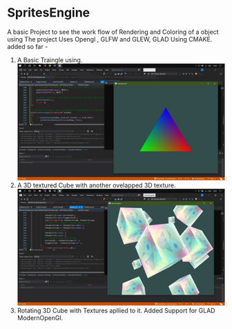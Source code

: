# SpritesEngine

A basic Project to see the work flow of Rendering and Coloring of a object using 
The project Uses Opengl , GLFW and GLEW, GLAD Using CMAKE.
added so far -

1. A Basic Traingle using.
![alt text](https://github.com/ShanuPatel/SpritesEngine/blob/main/SpritesEngine/res/SS/Screenshot%20(73).png?raw=true)
2. A 3D textured Cube with another ovelapped 3D texture.
![alt text](https://github.com/ShanuPatel/SpritesEngine/blob/main/SpritesEngine/res/SS/Screenshot%20(72).png?raw=true)
3. Rotating 3D Cube with Textures apllied to it.
Added Support for GLAD ModernOpenGl.
